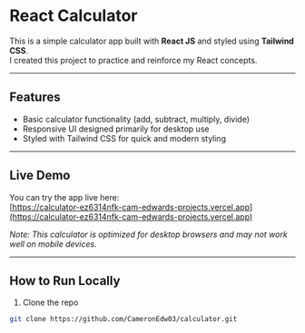 # React Calculator

This is a simple calculator app built with **React JS** and styled using **Tailwind CSS**.  
I created this project to practice and reinforce my React concepts.

---

## Features

- Basic calculator functionality (add, subtract, multiply, divide)  
- Responsive UI designed primarily for desktop use  
- Styled with Tailwind CSS for quick and modern styling  

---

## Live Demo

You can try the app live here:  
[https://calculator-ez6314nfk-cam-edwards-projects.vercel.app](https://calculator-ez6314nfk-cam-edwards-projects.vercel.app)

*Note: This calculator is optimized for desktop browsers and may not work well on mobile devices.*

---

## How to Run Locally

1. Clone the repo  
```bash
git clone https://github.com/CameronEdw03/calculator.git

